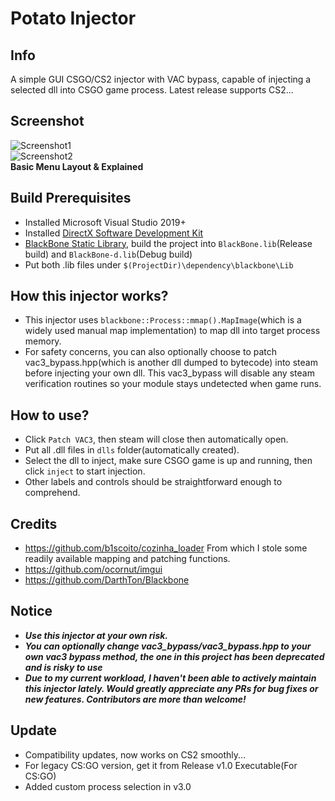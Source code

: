 # Potato Injector
## Info
 A simple GUI CSGO/CS2 injector with VAC bypass, capable of injecting a selected dll into CSGO game process. Latest release supports CS2...
## Screenshot
![Screenshot1](https://raw.githubusercontent.com/leo4048111/Potato-Injector/main/screenshots/screenshot1.png)  
![Screenshot2](https://raw.githubusercontent.com/leo4048111/Potato-Injector/main/screenshots/screenshot2.png)  
**Basic Menu Layout & Explained**
## Build Prerequisites
+ Installed Microsoft Visual Studio 2019+ 
+ Installed [DirectX Software Development Kit](https://www.microsoft.com/en-us/download/details.aspx?id=6812)
+ [BlackBone Static Library](https://github.com/DarthTon/Blackbone), build the project into `BlackBone.lib`(Release build) and `BlackBone-d.lib`(Debug build)
+ Put both .lib files under `$(ProjectDir)\dependency\blackbone\Lib`
## How this injector works?
+ This injector uses `blackbone::Process::mmap().MapImage`(which is a widely used manual map implementation) to map dll into target process memory.
+ For safety concerns, you can also optionally choose to patch vac3_bypass.hpp(which is another dll dumped to bytecode) into steam before injecting your own dll. This vac3_bypass will disable any steam verification routines so your module stays undetected when game runs.
## How to use?
+ Click `Patch VAC3`, then steam will close then automatically open.
+ Put all .dll files in `dlls` folder(automatically created).
+ Select the dll to inject, make sure CSGO game is up and running, then click `inject` to start injection.
+ Other labels and controls should be straightforward enough to comprehend.
## Credits
+ https://github.com/b1scoito/cozinha_loader From which I stole some readily available mapping and patching functions.
+ https://github.com/ocornut/imgui
+ https://github.com/DarthTon/Blackbone
## Notice
+ ***Use this injector at your own risk.***
+ ***You can optionally change vac3_bypass/vac3_bypass.hpp to your own vac3 bypass method, the one in this project has been deprecated and is risky to use***
+ ***Due to my current workload, I haven't been able to actively maintain this injector lately. Would greatly appreciate any PRs for bug fixes or new features. Contributors are more than welcome!***
## Update
+ Compatibility updates, now works on CS2 smoothly...
+ For legacy CS:GO version, get it from Release v1.0 Executable(For CS:GO)
+ Added custom process selection in v3.0
